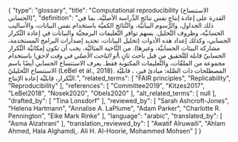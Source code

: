 {
    "type": "glossary",
    "title": "Computational reproducibility (الاستنساخ الحسابي)",
    "definition": "القدرة على إعادة إنتاج نفس نتائج الدِّراسة الأصليَّة، بما في ذلك الجداول، والرُّسوم البيانيَّة، والنَّتائج الكميَّة باستخدام نفس البيانات، والأساليب الحسابيَّة، وظروف التَّحليل.  يسهم توافر التَّعليمات البرمجيَّة والبيانات في إعادة التِّكرار الحسابي، وكذلك إعداد هذه الأدوات (تحليل البيانات، تحديد إصدارات البرامج المستخدمة، مشاركة البيئات الحسابيَّة، وغيرها).  من النَّاحية المثاليَّة، يجب أن تكون إمكانيَّة التِّكرار الحسابيّ قابلة للتَّحقيق من قبل باحث ثانٍ \\_أو الباحث الأصلي في وقت لاحق\\_ باستخدام مجموعة من الملفّات، والتَّعليمات المكتوبة فقط.  يعرف الاستنساخ الحسابي أيضًا باسم الاستنساخ التَّحليليّ (LeBel et al., 2018).  المصطلحات ذات الصِّلة: مبادئ فير، ، قابليَّة التِّكرار، قابليَّة إعادة الإنتاج.",
    "related_terms": [
        "FAIR principles",
        "Replicability",
        "Reproducibility"
    ],
    "references": [
        "Committee2019",
        "Kitzes2017",
        "LeBel2018",
        "Nosek2020",
        "Obels2020"
    ],
    "alt_related_terms": [
        null
    ],
    "drafted_by": [
        "Tina Lonsdorf"
    ],
    "reviewed_by": [
        "Sarah Ashcroft-Jones",
        "Helena Hartmann",
        "Annalise A. LaPlume",
        "Adam Parker",
        "Charlotte R. Pennington",
        "Eike Mark Rinke"
    ],
    "language": "arabic",
    "translated_by": [
        "Asma Alzahrani"
    ],
    "translation_reviewed_by": [
        "Awatif Alruwaili",
        "Ahlam Ahmed, Hala Alghamdi,. Ali H. Al-Hoorie, Mohammed Mohsen"
    ]
}